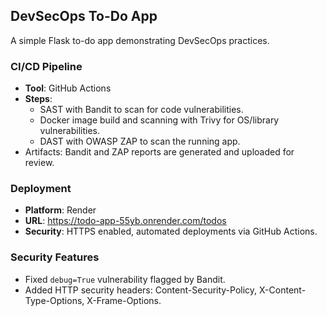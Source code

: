 ## DevSecOps To-Do App
A simple Flask to-do app demonstrating DevSecOps practices.

### CI/CD Pipeline
- **Tool**: GitHub Actions
- **Steps**:
  - SAST with Bandit to scan for code vulnerabilities.
  - Docker image build and scanning with Trivy for OS/library vulnerabilities.
  - DAST with OWASP ZAP to scan the running app.
- Artifacts: Bandit and ZAP reports are generated and uploaded for review.
### Deployment
- **Platform**: Render
- **URL**: https://todo-app-55yb.onrender.com/todos
- **Security**: HTTPS enabled, automated deployments via GitHub Actions.
### Security Features
- Fixed `debug=True` vulnerability flagged by Bandit.
- Added HTTP security headers: Content-Security-Policy, X-Content-Type-Options, X-Frame-Options.
